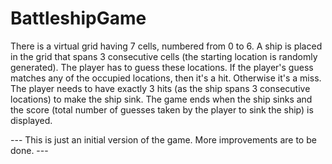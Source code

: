 # BattleshipGame

There is a virtual grid having 7 cells, numbered from 0 to 6. A ship is placed in the grid that spans 3 consecutive cells (the starting location is randomly generated). The player has to guess these locations. If the player's guess matches any of the occupied locations, then it's a hit. Otherwise it's a miss. The player needs to have exactly 3 hits (as the ship spans 3 consecutive locations) to make the ship sink. The game ends when the ship sinks and the score (total number of guesses taken by the player to sink the ship) is displayed.


--- This is just an initial version of the game. More improvements are to be done. ---